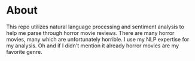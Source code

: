 # About

This repo utilizes natural language processing and sentiment analysis to help me parse through horror movie reviews. There are many horror movies, many which are unfortunately horrible. I use my NLP expertise for my analysis. Oh and if I didn't mention it already horror movies are my favorite genre.